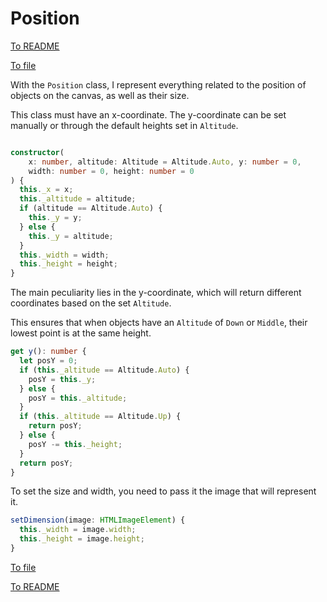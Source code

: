 # Position

[To README](./../../../../README.md) 

[To file](./../../../../02_APP/PostRennen/src/app/component/post-rennen-game/utils/position.ts)

With the `Position` class, I represent everything related to the position of objects on the canvas, as well as their size.

This class must have an x-coordinate. The y-coordinate can be set manually or through the default heights set in `Altitude`.

```Typescript

constructor(
	x: number, altitude: Altitude = Altitude.Auto, y: number = 0,
	width: number = 0, height: number = 0
) {  
  this._x = x;  
  this._altitude = altitude;  
  if (altitude == Altitude.Auto) {  
    this._y = y;  
  } else {  
    this._y = altitude;  
  }  
  this._width = width;  
  this._height = height;  
}

```

The main peculiarity lies in the y-coordinate, which will return different coordinates based on the set `Altitude`.

This ensures that when objects have an `Altitude` of `Down` or `Middle`, their lowest point is at the same height.

```Typescript
get y(): number {  
  let posY = 0;  
  if (this._altitude == Altitude.Auto) {  
    posY = this._y;  
  } else {  
    posY = this._altitude;  
  }  
  if (this._altitude == Altitude.Up) {  
    return posY;  
  } else {  
    posY -= this._height;  
  }  
  return posY;  
}
```

To set the size and width, you need to pass it the image that will represent it.

```Typescript
setDimension(image: HTMLImageElement) {  
  this._width = image.width;  
  this._height = image.height;  
}
```

[To file](./../../../../02_APP/PostRennen/src/app/component/post-rennen-game/utils/position.ts)

[To README](./../../../../README.md) 